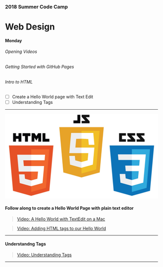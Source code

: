 ### 2018 Summer Code Camp
# Web Design

#### Monday

###### Opening Videos

###### Getting Started with GitHub Pages

###### Intro to HTML

- [ ] Create a Hello World page with Text Edit
- [ ] Understanding Tags

***

![Image of HTML JS and CSS logos](../web-langs.jpeg)

#### Follow along to create a Hello World Page with plain text editor

> [Video: A Hello World with TextEdit on a Mac](https://www.youtube.com/watch?v=M86sqTkw1Ek)

> [Video: Adding HTML tags to our Hello World](https://www.youtube.com/watch?v=QjkobGJjFSE)

***

#### Understandng Tags

> [Video: Understanding Tags](https://www.youtube.com/watch?v=208a6ZLpEgw)

***


